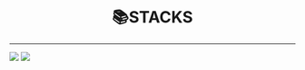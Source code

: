 # <center>**📚STACKS** </center>
*****
<img src="https://img.shields.io/badge/Java-3776AB?style=for-the-badge&logo=Java&logoColor=white">
<img src="https://img.shields.io/badge/cplusplus-#A8B9CC?style=for-the-badge&logo=C&logoColor=white">
